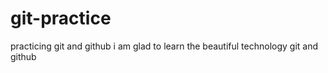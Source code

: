 # git-practice
practicing git and github
 i am glad to learn the beautiful technology git and github
